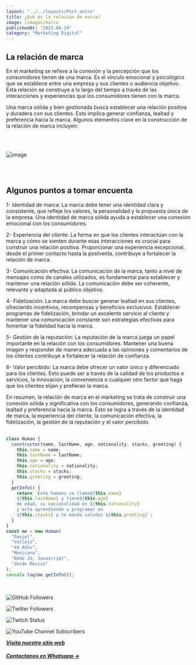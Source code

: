 ```yaml
---
layout: "../../layouts/Post.astro"
title: ¿Què es la relación de marca?
image: /images/marca
publishedAt: "2023-06-19"
category: "Marketing Digital"
---
```


## La relación de marca

En el marketing se refiere a la conexión y la percepción que los consumidores tienen de una marca. Es el vínculo emocional y psicológico que se establece entre una empresa y sus clientes o audiencia objetivo. Esta relación se construye a lo largo del tiempo a través de las interacciones y experiencias que los consumidores tienen con la marca.

Una marca sólida y bien gestionada busca establecer una relación positiva y duradera con sus clientes. Esto implica generar confianza, lealtad y preferencia hacia la marca. Algunos elementos clave en la construcción de la relación de marca incluyen:

<br>
<br>

![image](https://res.cloudinary.com/dj0dedvu0/image/upload/v1683955912/YehiiBhii_Estudio_Hoodie_n5qop1.png)

<br>
<br>

## Algunos puntos a tomar encuenta

1- Identidad de marca: La marca debe tener una identidad clara y consistente, que refleje los valores, la personalidad y la propuesta única de la empresa. Una identidad de marca sólida ayuda a establecer una conexión emocional con los consumidores.

2- Experiencia del cliente: La forma en que los clientes interactúan con la marca y cómo se sienten durante esas interacciones es crucial para construir una relación positiva. Proporcionar una experiencia excepcional, desde el primer contacto hasta la postventa, contribuye a fortalecer la relación de marca.

3- Comunicación efectiva: La comunicación de la marca, tanto a nivel de mensajes como de canales utilizados, es fundamental para establecer y mantener una relación sólida. La comunicación debe ser coherente, relevante y adaptada al público objetivo.

4- Fidelización: La marca debe buscar generar lealtad en sus clientes, ofreciendo incentivos, recompensas y beneficios exclusivos. Establecer programas de fidelización, brindar un excelente servicio al cliente y mantener una comunicación constante son estrategias efectivas para fomentar la fidelidad hacia la marca.

5- Gestión de la reputación: La reputación de la marca juega un papel importante en la relación con los consumidores. Mantener una buena imagen y responder de manera adecuada a las opiniones y comentarios de los clientes contribuye a fortalecer la relación de confianza.

6- Valor percibido: La marca debe ofrecer un valor único y diferenciado para los clientes. Esto puede ser a través de la calidad de los productos o servicios, la innovación, la conveniencia o cualquier otro factor que haga que los clientes elijan y prefieran la marca.

En resumen, la relación de marca en el marketing se trata de construir una conexión sólida y significativa con los consumidores, generando confianza, lealtad y preferencia hacia la marca. Esto se logra a través de la identidad de marca, la experiencia del cliente, la comunicación efectiva, la fidelización, la gestión de la reputación y el valor percibido.
<br>
<br>

```js
class Human {
  constructor(name, lastName, age, nationality, stacks, greeting) {
    this.name = name;
    this.lastName = lastName;
    this.age = age;
    this.nationality = nationality;
    this.stacks = stacks;
    this.greeting = greeting;
  }
  getInfo() {
    return `Este humano se llama${this.name}
    ${this.lastName} y tiene${this.age}
    de edad, su nacionalidad es ${this.nationality}
    y esta aprendiendo a programar en 
    ${this.stacks} y te manda saludos ${this.greeting}`;
  }
}
const me = new Human(
  "Daniel",
  "Vallejo",
  "44 Años",
  "Mexicana",
  "Node JS, Javascript",
  "desde Mexico"
);
console.log(me.getInfo());
```

<br/>

![GitHub Followers](https://img.shields.io/github/followers/DanyVeneno?style=social)

![Twitter Followers](https://img.shields.io/twitter/follow/venenodigital?style=social)

![Twitch Status](https://img.shields.io/twitch/status/yehiibhii?style=social)

![YouTube Channel Subscribers](https://img.shields.io/youtube/channel/subscribers/UC8UhdMAKJX56O2PY8kzBIlw?style=social)

[**_Visita nuestro sitio web_**](https://juanitovenenoestudio.up.railway.app/)

<a
    href="https://wa.me/5610731990?text=Hola%20me%20interesan%20tus%20servicios%20de%20desarrollo%20web"
    id="llamada"
    target="_blank"
      ><h5>Contactanos en Whatsapp →</h5></a>
